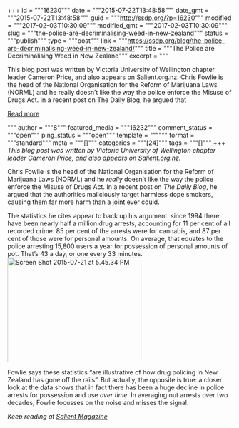 +++
id = """16230"""
date = """2015-07-22T13:48:58"""
date_gmt = """2015-07-22T13:48:58"""
guid = """http://ssdp.org/?p=16230"""
modified = """2017-02-03T10:30:09"""
modified_gmt = """2017-02-03T10:30:09"""
slug = """the-police-are-decriminalising-weed-in-new-zealand"""
status = """publish"""
type = """post"""
link = """https://ssdp.org/blog/the-police-are-decriminalising-weed-in-new-zealand/"""
title = """The Police are Decriminalising Weed in New Zealand"""
excerpt = """<p>This blog post was written by Victoria University of Wellington chapter leader Cameron Price, and also appears on Salient.org.nz. Chris Fowlie is the head of the National Organisation for the Reform of Marijuana Laws (NORML) and he really doesn’t like the way the police enforce the Misuse of Drugs Act. In a recent post on The Daily Blog, he argued that</p>
<div class="h10"></div>
<p><a class="more-link2 flat" href="https://ssdp.org/blog/the-police-are-decriminalising-weed-in-new-zealand/">Read more</a></p>
"""
author = """8"""
featured_media = """16232"""
comment_status = """open"""
ping_status = """open"""
template = """"""
format = """standard"""
meta = """[]"""
categories = """[24]"""
tags = """[]"""
+++
<em>This blog post was written by Victoria University of Wellington chapter leader Cameron Price, and also appears on <a href="http://salient.org.nz/2015/07/the-police-are-decriminalising-weed-in-new-zealand/" target="_blank">Salient.org.nz</a>.</em>

Chris Fowlie is the head of the National Organisation for the Reform of Marijuana Laws (NORML) and he <i>really </i>doesn’t like the way the police enforce the Misuse of Drugs Act. In a recent post on <i>The Daily Blog</i>, he argued that the authorities maliciously target harmless dope smokers, causing them far more harm than a joint ever could.

The statistics he cites appear to back up his argument: since 1994 there have been nearly half a million drug arrests, accounting for 11 per cent of all recorded crime. 85 per cent of the arrests were for cannabis, and 87 per cent of those were for personal amounts. On average, that equates to the police arresting 15,800 users a year for possession of personal amounts of pot. That’s 43 a day, or one every 33 minutes.<img class=" size-medium wp-image-16232 alignleft" src="http://ssdp.org/assets/Screen-Shot-2015-07-21-at-5.45.34-PM-300x235.png" alt="Screen Shot 2015-07-21 at 5.45.34 PM" width="300" height="235" />

Fowlie says these statistics “are illustrative of how drug policing in New Zealand has gone off the rails”. But actually, the opposite is true: a closer look at the data shows that in fact there has been a huge decline in police arrests for possession and use <i>over time</i>. In averaging out arrests over two decades, Fowlie focusses on the noise and misses the signal.

<em>Keep reading at <a href="http://salient.org.nz/2015/07/the-police-are-decriminalising-weed-in-new-zealand/" target="_blank">Salient Magazine</a></em>
